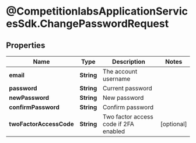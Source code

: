 # @CompetitionlabsApplicationServicesSdk.ChangePasswordRequest

## Properties

Name | Type | Description | Notes
------------ | ------------- | ------------- | -------------
**email** | **String** | The account username | 
**password** | **String** | Current password | 
**newPassword** | **String** | New password | 
**confirmPassword** | **String** | Confirm password | 
**twoFactorAccessCode** | **String** | Two factor access code if 2FA enabled | [optional] 


